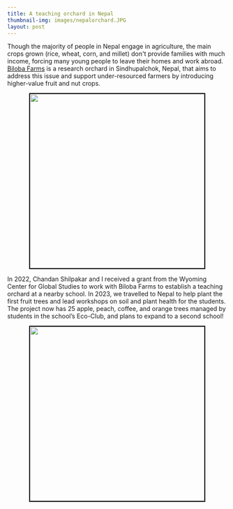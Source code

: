 ```yaml
---
title: A teaching orchard in Nepal
thumbnail-img: images/nepalorchard.JPG
layout: post
---
```


Though the majority of people in Nepal engage in agriculture, the main crops grown (rice, wheat, corn, and millet) don't provide families with much income, forcing many young people to leave their homes and work abroad. [Biloba Farms](https://bilobaorganic.org/) is a research orchard in Sindhupalchok, Nepal, that aims to address this issue and support under-resourced farmers by introducing higher-value fruit and nut crops.

<div style="text-align: center;">
<img src="/images/nepal1.JPG" width="400" style="border: 2px solid black;"/>
</div>

In 2022, Chandan Shilpakar and I received a grant from the Wyoming Center for Global Studies to work with Biloba Farms to establish a teaching orchard at a nearby school. In 2023, we travelled to Nepal to help plant the first fruit trees and lead workshops on soil and plant health for the students. The project now has 25 apple, peach, coffee, and orange trees managed by students in the school’s Eco-Club, and plans to expand to a second school!

<div style="text-align: center;">
<img src="/images/nepal7.JPG" width="400" style="border: 2px solid black;"/>
</div>